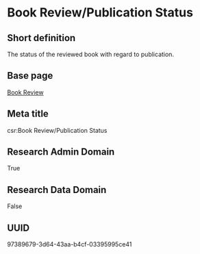# Book Review/Publication Status
## Short definition
The status of the reviewed book with regard to publication.
## Base page
[Book Review](../../Objects/Book%20Review.md)
## Meta title
csr:Book Review/Publication Status
## Research Admin Domain
True
## Research Data Domain
False
## UUID
97389679-3d64-43aa-b4cf-03395995ce41
